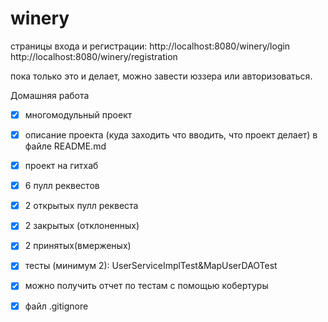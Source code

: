 # winery
страницы входа и регистрации:
 http://localhost:8080/winery/login
 http://localhost:8080/winery/registration

пока только это и делает, можно завести юззера или авторизоваться.

Домашняя работа
- [x] многомодульный проект
- [x] описание проекта (куда заходить что вводить, что проект делает) в файле README.md
- [x] проект на гитхаб
- [x] 6 пулл реквестов
- [x] 2 открытых пулл реквеста
- [x] 2 закрытых (отклоненных)
- [x] 2 принятых(вмерженых)
- [x] тесты (минимум 2): UserServiceImplTest&MapUserDAOTest
- [x] можно получить отчет по тестам с помощью кобертуры
- [x] файл .gitignore

